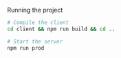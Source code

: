 Running the project

```sh
# Compile the client
cd client && npm run build && cd ..

# Start the server
npm run prod
```